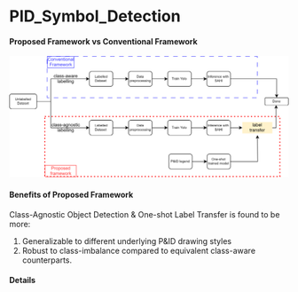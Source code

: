 # PID_Symbol_Detection

#### Proposed Framework vs Conventional Framework
<img src="./media/overview.svg">

#### Benefits of Proposed Framework
Class-Agnostic Object Detection & One-shot Label Transfer is found to be more:
1. Generalizable to different underlying P&ID drawing styles
2. Robust to class-imbalance
compared to equivalent class-aware counterparts.

#### Details

